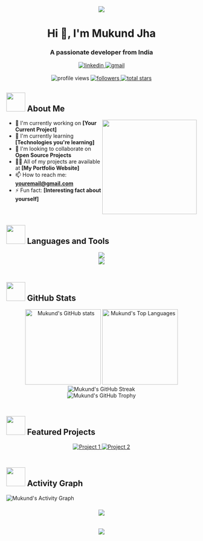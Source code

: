 <div align="center">
  <img src="https://raw.githubusercontent.com/halfrost/halfrost/master/icons/header_.png">
</div>

<h1 align="center">Hi 👋, I'm Mukund Jha</h1>
<h3 align="center">A passionate developer from India</h3>

<div align="center">
  <a href="https://www.linkedin.com/in/mukundjha-mj/" target="_blank">
    <img src="https://img.shields.io/badge/LinkedIn-0077B5?style=for-the-badge&logo=linkedin&logoColor=white" alt="linkedin" />
  </a>
  <a href="mailto:mukundjha204@gmail.com">
    <img src="https://img.shields.io/badge/Gmail-D14836?style=for-the-badge&logo=gmail&logoColor=white" alt="gmail" />
  </a>
</div>

<br>

<div align="center">
  <img src="https://komarev.com/ghpvc/?username=mukundjha-mj&label=Profile%20views&color=0e75b6&style=flat" alt="profile views" />
  <a href="https://github.com/mukundjha-mj?tab=followers">
    <img alt="followers" title="Follow me on Github" src="https://custom-icon-badges.demolab.com/github/followers/mukundjha-mj?color=236ad3&labelColor=1155ba&style=for-the-badge&logo=person-add&label=Follow&logoColor=white"/>
  </a>
  <a href="https://github.com/mukundjha-mj?tab=repositories&sort=stargazers">
    <img alt="total stars" title="Total stars on GitHub" src="https://custom-icon-badges.demolab.com/github/stars/mukundjha-mj?color=55960c&style=for-the-badge&labelColor=488207&logo=star"/>
  </a>
</div>

## <picture><img src = "https://github.com/7oSkaaa/7oSkaaa/blob/main/Images/about_me.gif?raw=true" width = 50px></picture> About Me

<picture> <img align="right" src="https://github.com/7oSkaaa/7oSkaaa/blob/main/Images/Right_Side.gif?raw=true" width = 250px></picture>

- 🔭 I'm currently working on **[Your Current Project]**
- 🌱 I'm currently learning **[Technologies you're learning]**
- 👯 I'm looking to collaborate on **Open Source Projects**
- 👨‍💻 All of my projects are available at **[My Portfolio Website]**
- 📫 How to reach me: **youremail@gmail.com**
- ⚡ Fun fact: **[Interesting fact about yourself]**

<br>

## <picture><img src = "https://github.com/7oSkaaa/7oSkaaa/blob/main/Images/CP_PS.gif?raw=true" width = 50px></picture> Languages and Tools

<div align="center">
  <img src="https://skillicons.dev/icons?i=html,css,js,typescript,react,nodejs,express,mongodb,nextjs,tailwind,git,github" />
  <br>
  <img src="https://skillicons.dev/icons?i=python,c,cpp,java,mysql,firebase,vscode,figma" />
</div>

<br>

## <picture><img src = "https://github.com/7oSkaaa/7oSkaaa/blob/main/Images/Statistics.gif?raw=true" width = 50px></picture> GitHub Stats

<div align="center">
  <img src="https://github-readme-stats.vercel.app/api?username=mukundjha-mj&show_icons=true&theme=tokyonight&hide_border=true&count_private=true" alt="Mukund's GitHub stats" height="200px" />
  <img src="https://github-readme-stats.vercel.app/api/top-langs/?username=mukundjha-mj&theme=tokyonight&hide_border=true&layout=compact" alt="Mukund's Top Languages" height="200px" />
</div>

<div align="center">
  <img src="https://github-readme-streak-stats.herokuapp.com/?user=mukundjha-mj&theme=tokyonight&hide_border=true" alt="Mukund's GitHub Streak" />
</div>

<div align="center">
  <img src="https://github-profile-trophy.vercel.app/?username=mukundjha-mj&theme=tokyonight&no-frame=true&no-bg=true&column=7" alt="Mukund's GitHub Trophy" />
</div>

<br>

## <picture><img src = "https://github.com/7oSkaaa/7oSkaaa/blob/main/Images/Projects.gif?raw=true" width = 50px></picture> Featured Projects

<div align="center">
  <a href="https://github.com/mukundjha-mj/project-name">
    <img src="https://github-readme-stats.vercel.app/api/pin/?username=mukundjha-mj&repo=project-name&theme=tokyonight&hide_border=true" alt="Project 1" />
  </a>
  <a href="https://github.com/mukundjha-mj/another-project">
    <img src="https://github-readme-stats.vercel.app/api/pin/?username=mukundjha-mj&repo=another-project&theme=tokyonight&hide_border=true" alt="Project 2" />
  </a>
</div>

<br>

## <picture><img src = "https://github.com/7oSkaaa/7oSkaaa/blob/main/Images/Statistics.gif?raw=true" width = 50px></picture> Activity Graph

<img src="https://github-readme-activity-graph.vercel.app/graph?username=mukundjha-mj&custom_title=Mukund%20Jha's%20Contribution%20Graph&theme=tokyo-night&hide_border=true" alt="Mukund's Activity Graph" />

<br>

<h3 align="center">
  <img src="https://readme-typing-svg.herokuapp.com/?font=Righteous&size=25&center=true&vCenter=true&width=500&height=70&duration=4000&lines=Thanks+for+visiting!+✌️;+Shoot+me+a+message+on+LinkedIn!;I'm+always+down+to+collab+:)" />
</h3>

<br>

<div align="center">
  <img src="https://user-images.githubusercontent.com/73097560/115834477-dbab4500-a447-11eb-908a-139a6edaec5c.gif" />
</div>

